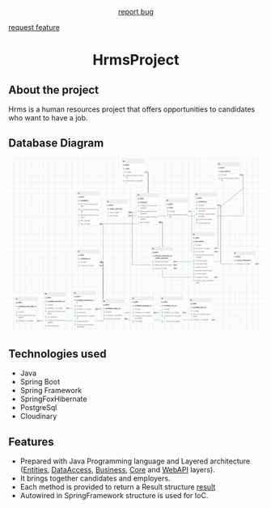 <p style="text-align: center;>
  <h1>HrmsProject</h1>
          </p>
  <p style="text-align: center;><a href="https://github.com/zeynepsl/HrmsProject/issues">report bug</a><br></p>
  <a href="https://github.com/zeynepsl/HrmsProject/issues">request feature</a>
  
<div align="center">
  <h1>HrmsProject</h1>
</div>



## About the project
Hrms is a human resources project that offers opportunities to candidates who want to have a job.

## Database Diagram
![diagram](hrms.PNG)

## Technologies used
- Java
- Spring Boot
- Spring Framework
- SpringFoxHibernate
- PostgreSql
- Cloudinary

## Features 
- Prepared with Java Programming language and Layered architecture ([Entities](https://github.com/zeynepsl/HrmsProject/tree/master/hrms/src/main/java/kodlamaio/hrms/entities),
[DataAccess](https://github.com/zeynepsl/HrmsProject/tree/master/hrms/src/main/java/kodlamaio/hrms/dataAccess/abstracts), 
[Business](https://github.com/zeynepsl/HrmsProject/tree/master/hrms/src/main/java/kodlamaio/hrms/business), 
[Core](https://github.com/zeynepsl/HrmsProject/tree/master/hrms/src/main/java/kodlamaio/hrms/core) and 
[WebAPI](https://github.com/zeynepsl/HrmsProject/tree/master/hrms/src/main/java/kodlamaio/hrms/api/controllers) layers).
- It brings together candidates and employers.
- Each method is provided to return a Result structure [result](https://github.com/zeynepsl/HrmsProject/tree/master/hrms/src/main/java/kodlamaio/hrms/core/utilities/results)
- Autowired in SpringFramework structure is used for IoC.
